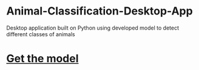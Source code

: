 # Animal-Classification-Desktop-App
Desktop application built on Python using developed model to detect different classes of animals
# [Get the model](https://www.kaggle.com/models/vitaliyblackhole/classify-animals)
